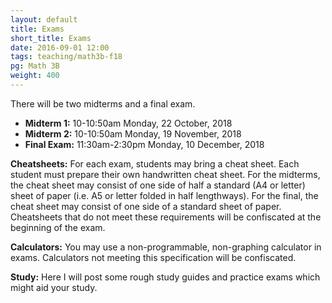 ```yaml
---
layout: default
title: Exams
short_title: Exams
date: 2016-09-01 12:00
tags: teaching/math3b-f18
pg: Math 3B
weight: 400
---
```


There will be two midterms and a final exam.

* __Midterm 1:__ 10-10:50am Monday, 22 October, 2018
* __Midterm 2:__ 10-10:50am Monday, 19 November, 2018
* __Final Exam:__ 11:30am-2:30pm Monday, 10 December, 2018

__Cheatsheets:__ For each exam, students may bring a cheat sheet. Each student must prepare their own handwritten cheat sheet. For the midterms, the cheat sheet may consist of one side of half a standard (A4 or letter) sheet of paper (i.e. A5 or letter folded in half lengthways). For the final, the cheat sheet may consist of one side of a standard sheet of paper. Cheatsheets that do not meet these requirements will be confiscated at the beginning of the exam.

__Calculators:__ You may use a non-programmable, non-graphing calculator in exams. Calculators not meeting this specification will be confiscated.

__Study:__ Here I will post some rough study guides and practice exams which might aid your study.


<!-- - [Midterm 1 practice](midterm1-practice.pdf) ([solutions](midterm1-practice-sols.pdf)) -->
<!-- - [Midterm 2 practice 1](midterm2-practice1.pdf) ([solutions](midterm2-practice1-solutions.pdf)) -->
<!-- - [Midterm 2 practice 2](midterm2-practice2.pdf) ([solutions](midterm2-practice2-solutions.pdf)) -->
<!-- - [Final practice 1](final-practice1.pdf) ([solutions](final-practice1-solutions.pdf)) -->
<!-- - [Final practice 2](final-practice2.pdf) ([solutions](final-practice2-solutions.pdf)) -->
